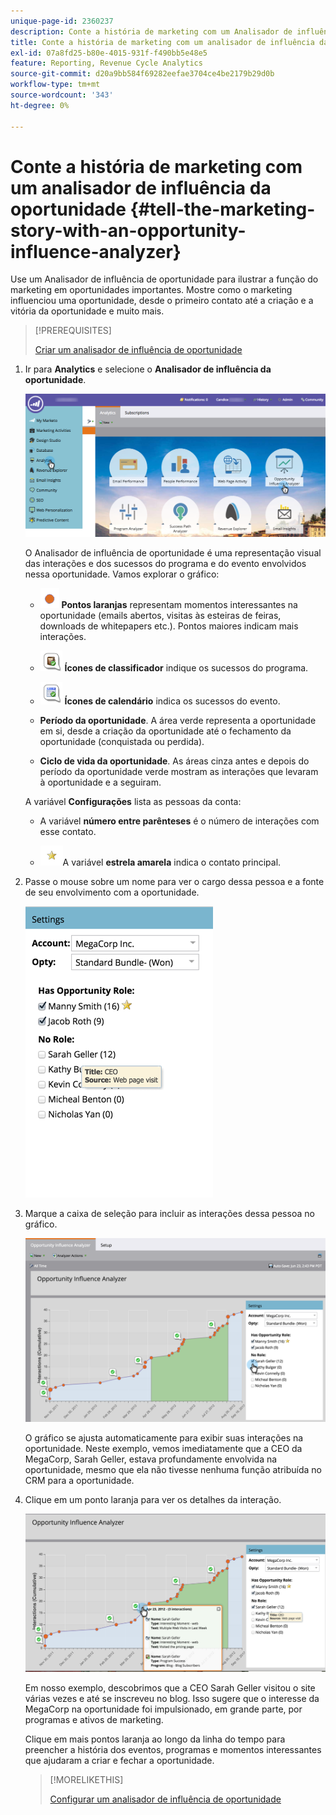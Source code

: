 ```yaml
---
unique-page-id: 2360237
description: Conte a história de marketing com um Analisador de influência de oportunidade - Documentação do Marketo - Documentação do produto
title: Conte a história de marketing com um analisador de influência da oportunidade
exl-id: 07a8fd25-b80e-4015-931f-f490bb5e48e5
feature: Reporting, Revenue Cycle Analytics
source-git-commit: d20a9bb584f69282eefae3704ce4be2179b29d0b
workflow-type: tm+mt
source-wordcount: '343'
ht-degree: 0%

---
```


# Conte a história de marketing com um analisador de influência da oportunidade {#tell-the-marketing-story-with-an-opportunity-influence-analyzer}

Use um Analisador de influência de oportunidade para ilustrar a função do marketing em oportunidades importantes. Mostre como o marketing influenciou uma oportunidade, desde o primeiro contato até a criação e a vitória da oportunidade e muito mais.

>[!PREREQUISITES]
>
>[Criar um analisador de influência de oportunidade](/help/marketo/product-docs/reporting/revenue-cycle-analytics/opportunity-influence-analyzer/create-an-opportunity-influence-analyzer.md)

1. Ir para **Analytics** e selecione o **Analisador de influência da oportunidade**.

   ![](assets/analytics-opportunityhand.png)

   O Analisador de influência de oportunidade é uma representação visual das interações e dos sucessos do programa e do evento envolvidos nessa oportunidade. Vamos explorar o gráfico:

   * ![—](assets/image2014-10-3-13-3a43-3a21.png) **Pontos laranjas** representam momentos interessantes na oportunidade (emails abertos, visitas às esteiras de feiras, downloads de whitepapers etc.). Pontos maiores indicam mais interações.

   * ![—](assets/image2014-10-3-13-3a44-3a9.png) **Ícones de classificador** indique os sucessos do programa.

   * ![—](assets/image2014-10-3-13-3a44-3a40.png) **Ícones de calendário** indica os sucessos do evento.

   * **Período da oportunidade**. A área verde representa a oportunidade em si, desde a criação da oportunidade até o fechamento da oportunidade (conquistada ou perdida).

   * **Ciclo de vida da oportunidade**. As áreas cinza antes e depois do período da oportunidade verde mostram as interações que levaram à oportunidade e a seguiram.

   A variável **Configurações** lista as pessoas da conta:

   * A variável **número entre parênteses** é o número de interações com esse contato.

   * ![—](assets/image2014-10-3-13-3a45-3a9.png)A variável **estrela amarela** indica o contato principal.

1. Passe o mouse sobre um nome para ver o cargo dessa pessoa e a fonte de seu envolvimento com a oportunidade.

   ![](assets/image2015-6-23-14-3a43-3a1.png)

1. Marque a caixa de seleção para incluir as interações dessa pessoa no gráfico.

   ![](assets/image2015-6-23-14-3a43-3a35.png)

   O gráfico se ajusta automaticamente para exibir suas interações na oportunidade. Neste exemplo, vemos imediatamente que a CEO da MegaCorp, Sarah Geller, estava profundamente envolvida na oportunidade, mesmo que ela não tivesse nenhuma função atribuída no CRM para a oportunidade.

1. Clique em um ponto laranja para ver os detalhes da interação.

   ![](assets/image2015-6-23-14-3a44-3a15.png)

   Em nosso exemplo, descobrimos que a CEO Sarah Geller visitou o site várias vezes e até se inscreveu no blog. Isso sugere que o interesse da MegaCorp na oportunidade foi impulsionado, em grande parte, por programas e ativos de marketing.

   Clique em mais pontos laranja ao longo da linha do tempo para preencher a história dos eventos, programas e momentos interessantes que ajudaram a criar e fechar a oportunidade.

   >[!MORELIKETHIS]
   >
   >[Configurar um analisador de influência de oportunidade](/help/marketo/product-docs/reporting/revenue-cycle-analytics/opportunity-influence-analyzer/configure-an-opportunity-influence-analyzer.md)
